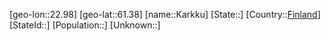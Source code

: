 ﻿---
location: [61.38,22.98]
type: City
tags:
- geo/City


SpocWebEntityId: 31309
isDeleted: false
confidential: public

---
[geo-lon::22.98]
[geo-lat::61.38]
[name::Karkku]
[State::]
[Country::[Finland](geo/Continent/Europe/Finland.md)]
[StateId::]
[Population::]
[Unknown::]

